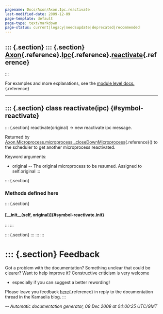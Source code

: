 ```yaml
---
pagename: Docs/Axon/Axon.Ipc.reactivate
last-modified-date: 2009-12-09
page-template: default
page-type: text/markdown
page-status: current|legacy|needsupdate|deprecated|recommended
---
```

::: {.section}
::: {.section}
[Axon](/Docs/Axon/Axon.html){.reference}.[Ipc](/Docs/Axon/Axon.Ipc.html){.reference}.[reactivate](/Docs/Axon/Axon.Ipc.reactivate.html){.reference}
--------------------------------------------------------------------------------------------------------------------------------------------------
:::

For examples and more explanations, see the [module level
docs.](/Docs/Axon/Axon.Ipc.html){.reference}

------------------------------------------------------------------------

::: {.section}
class reactivate(ipc) {#symbol-reactivate}
---------------------

::: {.section}
reactivate(original) -\> new reactivate ipc message.

Returned by
[Axon.Microprocess.microprocess.\_closeDownMicroprocess](/Docs/Axon/Axon.Microprocess.microprocess._closeDownMicroprocess.html){.reference}()
to the scheduler to get another microprocess reactivated.

Keyword arguments:

-   original \-- The original microprocess to be resumed. Assigned to
    self.original
:::

::: {.section}
### Methods defined here

::: {.section}
#### [\_\_init\_\_(self, original)]{#symbol-reactivate.__init__}
:::
:::

::: {.section}
:::
:::
:::

::: {.section}
Feedback
========

Got a problem with the documentation? Something unclear that could be
clearer? Want to help improve it? Constructive criticism is very welcome
- especially if you can suggest a better rewording!

Please leave you feedback
[here](../../../cgi-bin/blog/blog.cgi?rm=viewpost&nodeid=1142023701){.reference}
in reply to the documentation thread in the Kamaelia blog.
:::

*\-- Automatic documentation generator, 09 Dec 2009 at 04:00:25 UTC/GMT*
